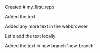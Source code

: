 ﻿Created # my_first_repo

Added the text

Added any more text in the webbrowser

Let's add the text locally

Added the text in new branch 'new-branch'

